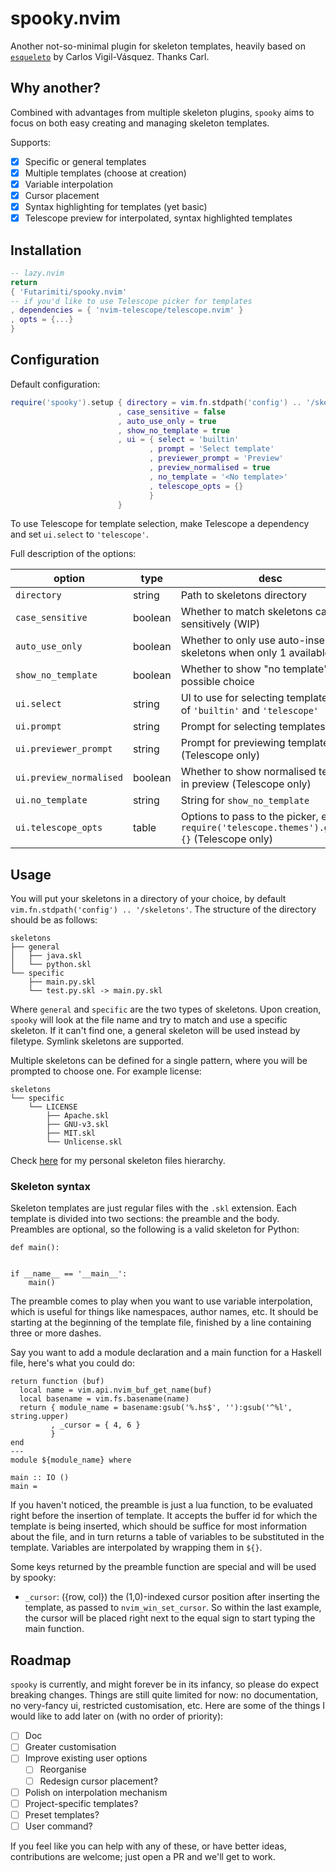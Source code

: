 # spooky.nvim

Another not-so-minimal plugin for skeleton templates,
heavily based on [`esqueleto`](https://github.com/cvigilv/esqueleto.nvim)
by Carlos Vigil-Vásquez. Thanks Carl.

## Why another?

Combined with advantages from multiple skeleton plugins, 
`spooky` aims to focus on both easy creating and managing skeleton templates.

Supports:
- [x] Specific or general templates
- [x] Multiple templates (choose at creation)
- [x] Variable interpolation
- [x] Cursor placement
- [x] Syntax highlighting for templates (yet basic)
- [x] Telescope preview for interpolated, syntax highlighted templates

## Installation

```lua
-- lazy.nvim
return
{ 'Futarimiti/spooky.nvim'
-- if you'd like to use Telescope picker for templates
, dependencies = { 'nvim-telescope/telescope.nvim' }
, opts = {...}
}
```

## Configuration

Default configuration:

```lua
require('spooky').setup { directory = vim.fn.stdpath('config') .. '/skeletons'
                        , case_sensitive = false
                        , auto_use_only = true
                        , show_no_template = true
                        , ui = { select = 'builtin'
                               , prompt = 'Select template'
                               , previewer_prompt = 'Preview'
                               , preview_normalised = true
                               , no_template = '<No template>'
                               , telescope_opts = {}
                               }
                        }
```

To use Telescope for template selection,
make Telescope a dependency and set `ui.select` to `'telescope'`.

Full description of the options:

| option                  | type    | desc                                                                                          |
|-------------------------|---------|-----------------------------------------------------------------------------------------------|
| `directory`             | string  | Path to skeletons directory                                                                   |
| `case_sensitive`        | boolean | Whether to match skeletons case sensitively (WIP)                                             |
| `auto_use_only`         | boolean | Whether to only use auto-inserted skeletons when only 1 available                             |
| `show_no_template`      | boolean | Whether to show "no template" as a possible choice                                            |
| `ui.select`             | string  | UI to use for selecting templates, one of `'builtin'` and `'telescope'`                       |
| `ui.prompt`             | string  | Prompt for selecting templates                                                                |
| `ui.previewer_prompt`   | string  | Prompt for previewing templates (Telescope only)                                              |
| `ui.preview_normalised` | boolean | Whether to show normalised template in preview (Telescope only)                               |
| `ui.no_template`        | string  | String for `show_no_template`                                                                 |
| `ui.telescope_opts`     | table   | Options to pass to the picker, e.g. `require('telescope.themes').get_ivy {}` (Telescope only) |

## Usage

You will put your skeletons in a directory of your choice,
by default `vim.fn.stdpath('config') .. '/skeletons'`.
The structure of the directory should be as follows:

```
skeletons
├── general
│   ├── java.skl
│   └── python.skl
└── specific
    ├── main.py.skl
    └── test.py.skl -> main.py.skl
```

Where `general` and `specific` are the two types of skeletons.
Upon creation, `spooky` will look at the file name and 
try to match and use a specific skeleton.
If it can't find one, a general skeleton will be used instead
by filetype. Symlink skeletons are supported.

Multiple skeletons can be defined for a single pattern,
where you will be prompted to choose one.
For example license:

```
skeletons
└── specific
    └── LICENSE
        ├── Apache.skl
        ├── GNU-v3.skl
        ├── MIT.skl
        └── Unlicense.skl
```

Check [here](https://github.com/Futarimiti/graveyard?search=1) for my personal skeleton files hierarchy.

### Skeleton syntax

Skeleton templates are just regular files with the `.skl` extension.
Each template is divided into two sections: the preamble and the body.
Preambles are optional, so the following is a valid skeleton for Python:

```
def main():
    

if __name__ == '__main__':
    main()
```

The preamble comes to play when you want to use variable interpolation,
which is useful for things like namespaces, author names, etc.
It should be starting at the beginning of the template file,
finished by a line containing three or more dashes.

Say you want to add a module declaration
and a main function for a Haskell file,
here's what you could do:

```
return function (buf)
  local name = vim.api.nvim_buf_get_name(buf)
  local basename = vim.fs.basename(name)
  return { module_name = basename:gsub('%.hs$', ''):gsub('^%l', string.upper)
         , _cursor = { 4, 6 }
         }
end
---
module ${module_name} where

main :: IO ()
main = 
```

If you haven't noticed, the preamble is just a lua function,
to be evaluated right before the insertion of template.
It accepts the buffer id for which the template is being inserted,
which should be suffice for most information about the file,
and in turn returns a table of variables to be substituted in the template.
Variables are interpolated by wrapping them in `${}`.

Some keys returned by the preamble function
are special and will be used by spooky:

* `_cursor`: ({row, col}) the (1,0)-indexed cursor position after inserting the template,
             as passed to `nvim_win_set_cursor`. So within the last example, the cursor
             will be placed right next to the equal sign to start typing the main function.

## Roadmap

`spooky` is currently, and might forever be in its infancy,
so please do expect breaking changes.
Things are still quite limited for now:
no documentation, no very-fancy ui, restricted customisation, etc.
Here are some of the things I would like to add later on
(with no order of priority):

- [ ] Doc
- [ ] Greater customisation
- [ ] Improve existing user options
    - [ ] Reorganise
    - [ ] Redesign cursor placement?
- [ ] Polish on interpolation mechanism
- [ ] Project-specific templates?
- [ ] Preset templates?
- [ ] User command?

If you feel like you can help with any of these,
or have better ideas, contributions are welcome;
just open a PR and we'll get to work.
